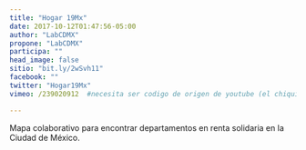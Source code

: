 ```yaml
---
title: "Hogar 19Mx"
date: 2017-10-12T01:47:56-05:00
author: "LabCDMX"
propone: "LabCDMX"
participa: ""
head_image: false
sitio: "bit.ly/2wSvh11"
facebook: ""
twitter: "Hogar19Mx"
vimeo: /239020912  #necesita ser codigo de origen de youtube (el chiquito)

---
```

Mapa colaborativo para encontrar departamentos en renta solidaria en la Ciudad de México.
